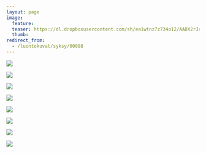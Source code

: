 ```yaml
---
layout: page
image:
  feature:
  teaser: https://dl.dropboxusercontent.com/sh/ea1wtnz7z734o12/AADX2rJe67fXocTKq1DTCECIa/luontokuvat/syksy/3/DS42357-245px.jpg
  thumb:
redirect_from:
  - /luontokuvat/syksy/00088
---
```


[![](https://dl.dropboxusercontent.com/sh/ea1wtnz7z734o12/AABFbCDy37vvezA-FIrhHjVGa/luontokuvat/syksy/3/DS42362-800px.jpg)](https://dl.dropboxusercontent.com/sh/ea1wtnz7z734o12/AAAHgVVV2s28QVIQAR-hET_6a/luontokuvat/syksy/3/DS42362.jpg)

[![](https://dl.dropboxusercontent.com/sh/ea1wtnz7z734o12/AAALwy-TCnOCDxUBO39QDqY-a/luontokuvat/syksy/3/DS42375-800px.jpg)](https://dl.dropboxusercontent.com/sh/ea1wtnz7z734o12/AAAA7S9NbDWXZctFPYRFolMta/luontokuvat/syksy/3/DS42375.jpg)

[![](https://dl.dropboxusercontent.com/sh/ea1wtnz7z734o12/AAAdBqj7QI3VtnZz7_ppDdbra/luontokuvat/syksy/3/DS42356-800px.jpg)](https://dl.dropboxusercontent.com/sh/ea1wtnz7z734o12/AAB0o_v4SFwVDgjdyFEB07x_a/luontokuvat/syksy/3/DS42356.jpg)

[![](https://dl.dropboxusercontent.com/sh/ea1wtnz7z734o12/AAC6ibBNLq-bBMbt11ExtYRGa/luontokuvat/syksy/3/DS42357-800px.jpg)](https://dl.dropboxusercontent.com/sh/ea1wtnz7z734o12/AAAZ-62wFgP96NCVwEe2ng4Ia/luontokuvat/syksy/3/DS42357.jpg)

[![](https://dl.dropboxusercontent.com/sh/ea1wtnz7z734o12/AABswk0EaYhwiPGFd6y-gu8Ka/luontokuvat/syksy/3/DS42358-800px.jpg)](https://dl.dropboxusercontent.com/sh/ea1wtnz7z734o12/AAC1xAZu9Ya84nNzEDLu2DCAa/luontokuvat/syksy/3/DS42358.jpg)

[![](https://dl.dropboxusercontent.com/sh/ea1wtnz7z734o12/AACMhHeN58nDRipVEpYL9yt3a/luontokuvat/syksy/3/DS42365-800px.jpg)](https://dl.dropboxusercontent.com/sh/ea1wtnz7z734o12/AAA479-q_12cWkVG8d7xwblSa/luontokuvat/syksy/3/DS42365.jpg)

[![](https://dl.dropboxusercontent.com/sh/ea1wtnz7z734o12/AACv73-MsfhgPOJDlP0FJz9Ja/luontokuvat/syksy/3/DS42366-800px.jpg)](https://dl.dropboxusercontent.com/sh/ea1wtnz7z734o12/AAD9tRW7lcYO_WwvmUkBlwqza/luontokuvat/syksy/3/DS42366.jpg)

[![](https://dl.dropboxusercontent.com/sh/ea1wtnz7z734o12/AAAUwxAhjI4ZIPLhVJ_pYu2ba/luontokuvat/syksy/3/DS42368-800px.jpg)](https://dl.dropboxusercontent.com/sh/ea1wtnz7z734o12/AAArO4tccwnbI_EhnFlCJHB1a/luontokuvat/syksy/3/DS42368.jpg)
